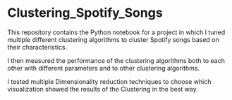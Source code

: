 # Clustering_Spotify_Songs

This repository contains the Python notebook for a project in which I tuned multiple different clustering algorithms to cluster Spotify songs based on their characteristics.

I then measured the performance of the clustering algorithms both to each other with different parameters and to other clustering algorithms.

I tested multiple Dimensionality reduction techniques to choose which visualization showed the results of the Clustering in the best way. 
